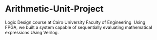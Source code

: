 # Arithmetic-Unit-Project
Logic Design course at Cairo University Faculty of Engineering. Using FPGA, we built a system capable of sequentially evaluating mathematical expressions Using Verilog.
